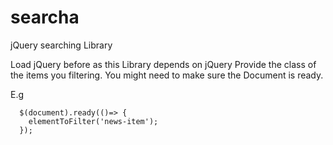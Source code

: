 # searcha
jQuery searching Library 

Load jQuery before as this Library depends on jQuery
Provide the class of the items you filtering. You might need to make sure the Document is ready.

E.g


      $(document).ready(()=> {   
        elementToFilter('news-item');
      });
   
 
